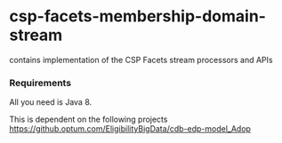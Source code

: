 # csp-facets-membership-domain-stream

contains implementation of the CSP Facets stream processors and APIs

### Requirements

All you need is Java 8.

This is dependent on the following projects
https://github.optum.com/EligibilityBigData/cdb-edp-model_Adop

####
